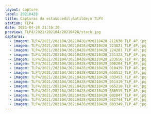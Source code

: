 ```yaml
---
layout: capture
label: 20210428
title: Capturas da esta&ccedil;&atilde;o TLP4
station: TLP4
date: 2021-04-28 21:16:30
preview: TLP4/2021/202104/20210428/stack.jpg
capturas:
  - imagem: TLP4/2021/202104/20210428/M20210428_211630_TLP_4P.jpg
  - imagem: TLP4/2021/202104/20210428/M20210428_223821_TLP_4P.jpg
  - imagem: TLP4/2021/202104/20210428/M20210428_224201_TLP_4P.jpg
  - imagem: TLP4/2021/202104/20210428/M20210428_231323_TLP_4P.jpg
  - imagem: TLP4/2021/202104/20210428/M20210428_233656_TLP_4P.jpg
  - imagem: TLP4/2021/202104/20210428/M20210429_000204_TLP_4P.jpg
  - imagem: TLP4/2021/202104/20210428/M20210429_010439_TLP_4P.jpg
  - imagem: TLP4/2021/202104/20210428/M20210429_030512_TLP_4P.jpg
  - imagem: TLP4/2021/202104/20210428/M20210429_033453_TLP_4P.jpg
  - imagem: TLP4/2021/202104/20210428/M20210429_051419_TLP_4P.jpg
  - imagem: TLP4/2021/202104/20210428/M20210429_065218_TLP_4P.jpg
  - imagem: TLP4/2021/202104/20210428/M20210429_080515_TLP_4P.jpg
  - imagem: TLP4/2021/202104/20210428/M20210429_082047_TLP_4P.jpg
  - imagem: TLP4/2021/202104/20210428/M20210429_082744_TLP_4P.jpg
  - imagem: TLP4/2021/202104/20210428/M20210429_083349_TLP_4P.jpg
---
```

